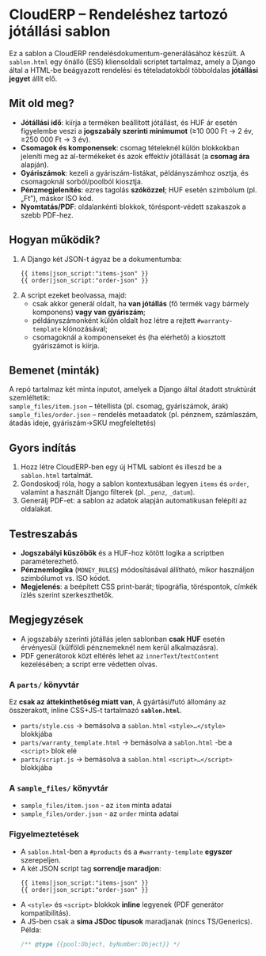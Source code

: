 # CloudERP – Rendeléshez tartozó jótállási sablon

Ez a sablon a CloudERP rendelésdokumentum-generálásához készült. A `sablon.html` egy önálló (ES5) kliensoldali scriptet tartalmaz, amely a Django által a HTML-be beágyazott rendelési és tételadatokból többoldalas **jótállási jegyet** állít elő.

## Mit old meg?

- **Jótállási idő**: kiírja a terméken beállított jótállást, és HUF ár esetén figyelembe veszi a **jogszabály szerinti minimumot** (≥10 000 Ft → 2 év, ≥250 000 Ft → 3 év).
- **Csomagok és komponensek**: csomag tételeknél külön blokkokban jeleníti meg az al-termékeket és azok effektív jótállását (a **csomag ára** alapján).
- **Gyáriszámok**: kezeli a gyáriszám-listákat, példányszámhoz osztja, és csomagoknál sorból/poolból kiosztja.
- **Pénzmegjelenítés**: ezres tagolás **szóközzel**; HUF esetén szimbólum (pl. „Ft”), máskor ISO kód.
- **Nyomtatás/PDF**: oldalankénti blokkok, töréspont-védett szakaszok a szebb PDF-hez.

## Hogyan működik?

1. A Django két JSON-t ágyaz be a dokumentumba:
   ```django
   {{ items|json_script:"items-json" }}
   {{ order|json_script:"order-json" }}
   ```
2. A script ezeket beolvassa, majd:
   - csak akkor generál oldalt, ha **van jótállás** (fő termék vagy bármely komponens) **vagy** **van gyáriszám**;
   - példányszámonként külön oldalt hoz létre a rejtett `#warranty-template` klónozásával;
   - csomagoknál a komponenseket és (ha elérhető) a kiosztott gyáriszámot is kiírja.

## Bemenet (minták)

A repó tartalmaz két minta inputot, amelyek a Django által átadott struktúrát szemléltetik:  
`sample_files/item.json` – tétellista (pl. csomag, gyáriszámok, árak)  
`sample_files/order.json` – rendelés metaadatok (pl. pénznem, számlaszám, átadás ideje, gyáriszám→SKU megfeleltetés)

## Gyors indítás

1. Hozz létre CloudERP-ben egy új HTML sablont és illeszd be a `sablon.html` tartalmát.
2. Gondoskodj róla, hogy a sablon kontextusában legyen `items` és `order`, valamint a használt Django filterek (pl. `_penz`, `_datum`).
3. Generálj PDF-et: a sablon az adatok alapján automatikusan felépíti az oldalakat.

## Testreszabás

- **Jogszabályi küszöbök** és a HUF-hoz kötött logika a scriptben paraméterezhető.
- **Pénznemlogika** (`MONEY_RULES`) módosításával állítható, mikor használjon szimbólumot vs. ISO kódot.
- **Megjelenés**: a beépített CSS print-barát; tipográfia, töréspontok, címkék ízlés szerint szerkeszthetők.

## Megjegyzések

- A jogszabály szerinti jótállás jelen sablonban **csak HUF** esetén érvényesül (külföldi pénznemeknél nem kerül alkalmazásra).
- PDF generátorok közt eltérés lehet az `innerText`/`textContent` kezelésében; a script erre védetten olvas.



### A `parts/` könyvtár
Ez **csak az áttekinthetőség miatt van**, A gyártási/futó állomány az összerakott, inline CSS+JS-t tartalmazó **`sablon.html`**.

- `parts/style.css` → bemásolva a `sablon.html` `<style>…</style>` blokkjába
- `parts/warranty_template.html` → bemásolva a `sablon.html` -be a `<script>` blok elé
- `parts/script.js` → bemásolva a `sablon.html` `<script>…</script>` blokkjába

### A `sample_files/` könyvtár
- `sample_files/item.json` - az `item` minta adatai
- `sample_files/order.json` - az `order` minta adatai

### Figyelmeztetések

- A `sablon.html`-ben a `#products` és a `#warranty-template` **egyszer** szerepeljen.
- A két JSON script tag **sorrendje maradjon**:
  ```django
  {{ items|json_script:"items-json" }}
  {{ order|json_script:"order-json" }}
  ```
- A `<style>` és `<script>` blokkok **inline** legyenek (PDF generátor kompatibilitás).
- A JS-ben csak a **sima JSDoc típusok** maradjanak (nincs TS/Generics). Példa:
  ```js
  /** @type {{pool:Object, byNumber:Object}} */
  ```
